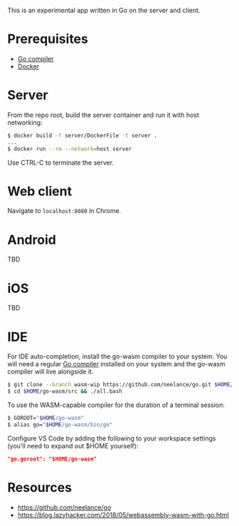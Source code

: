 This is an experimental app written in Go on the server and client.

# Prerequisites

 - [Go compiler](https://golang.org)
 - [Docker](https://docker.com)

# Server

From the repo root, build the server container and run it with host networking:

```bash
$ docker build -f server/DockerFile -t server .
...
$ docker run --rm --network=host server
```

Use CTRL-C to terminate the server.

# Web client

Navigate to `localhost:8080` in Chrome.

# Android

TBD

# iOS

TBD

# IDE

For IDE auto-completion, install the go-wasm compiler to your system. You will need a regular [Go compiler](https://golang.org/) installed on your system and the go-wasm compiler will live alongside it.

```bash
$ git clone --branch wasm-wip https://github.com/neelance/go.git $HOME/go-wasm
$ cd $HOME/go-wasm/src && ./all.bash
```

To use the WASM-capable compiler for the duration of a terminal session:

```bash
$ GOROOT="$HOME/go-wasm"
$ alias go="$HOME/go-wasm/bin/go"
```

Configure VS Code by adding the following to your workspace settings (you'll need to expand out $HOME yourself):

```json
"go.goroot": "$HOME/go-wasm"
```

# Resources

 - https://github.com/neelance/go
 - https://blog.lazyhacker.com/2018/05/webassembly-wasm-with-go.html
